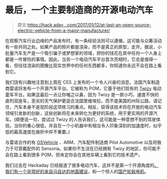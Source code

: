 # 最后，一个主要制造商的开源电动汽车

> 原文:[https://hack aday . com/2017/01/12/at-last-an-open-source-electric-vehicle-from-a-major-manufacturer/](https://hackaday.com/2017/01/12/at-last-an-open-source-electric-vehicle-from-a-major-manufacturer/)

在观察汽车行业边缘的产品发布时，有一条经验法则可以遵循，这可能与众筹活动有一些共同之处。如果产品的照片都是渲染，而不是真正的原型，走开。据说，小批量汽车生产是一个吸引骗子或梦想家的领域，把你的钱花在其中任何一个人身上都是一件冒险的事情。因此，当另一个电动汽车平台首次亮相时，它总是值得一看，但往往渲染的图像比现实世界中的任何东西都多，你知道你永远不会在路上看到它。

我们饶有兴趣地注意到上周在 CES 上发布的一个令人兴奋的消息，法国汽车制造商雷诺将发布一个开源汽车平台。它被称为 POM，它基于他们现有的 [Twizy](https://www.renault.co.uk/vehicles/new-vehicles/twizy.html) 电动童车平台。如果这最后一点让你嗤之以鼻，因为 Twizy 是一款小巧、速度不快的直列双座车，恶劣的天气保护更适合法国里维埃拉，而不是美国的州际公路，请记住，汽车本身不是现阶段这项练习的重点。相反，获得该技术将在开放的电动汽车领域引发新的创新，这些创新将在未来转化为更好的系统，用于更实用的开源汽车。(顺便说一句，尝试过 Twizy 的人告诉我们，这可能是一种意想不到的驾驶体验。当你的重心很低，并且在一个小机器中有相当令人印象深刻的加速度时，似乎低的最高速度在曲折中并不重要。)

与雷诺合作的有 [OSVehicle](https://www.osvehicle.com/) 、ARM、汽车配件制造商 Pilot Automotive 以及将致力于可穿戴配件的 Sensoria。如果你不生活在已经拥有 Twizy 的地区，你可能不会在路上看到很多 POM，但肯定你会在其他车辆上看到它的技术遗产。

我们过去在 Hackaday 已经报道了很多电动汽车，这并不是第一个开源角度的[。我们有一个非常好的来自马自达的](http://hackaday.com/2014/06/11/open-source-electric-car-carben-produces-no-carbon/)[地面建设](http://hackaday.com/2013/11/18/a-simple-overkill-electric-car/)，和一个惊人的[国产轮毂电机](http://hackaday.com/2010/08/23/a-different-take-on-electric-motor-cars/)。